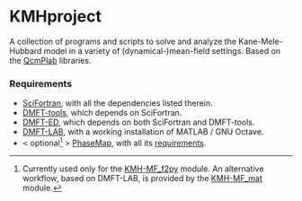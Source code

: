 # KMHproject
A collection of programs and scripts to solve and analyze the Kane-Mele-Hubbard model in a variety of (dynamical-)mean-field settings. Based on the [QcmPlab](https://github.com/QcmPlab) libraries.

### Requirements
* [SciFortran](https://github.com/QcmPlab/SciFortran.git), with all the dependencies listed therein.
* [DMFT-tools](https://github.com/QcmPlab/DMFTtools.git), which depends on SciFortran.
* [DMFT-ED](https://github.com/QcmPlab/LIB_DMFT_ED.git), which depends on both SciFortran and DMFT-tools.
* [DMFT-LAB](https://github.com/bellomia/DMFT-LAB), with a working installation of MATLAB / GNU Octave.
* \< optional[^1] \> [PhaseMap](https://github.com/greschd/PhaseMap), with all its [requirements](https://github.com/greschd/PhaseMap/blob/develop/setup.cfg).


[^1]: Currently used only for the [KMH-MF_f2py](KMH-MF/KMH-MF_f2py) module. An alternative workflow, based on DMFT-LAB, is provided by the [KMH-MF_mat](KMH-MF/KMH-MF_mat) module.

